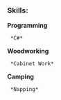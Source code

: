 ### Skills:

**Programming**

     *C#*

**Woodworking**

     *Cabinet Work*
**Camping**
     
     *Napping*
